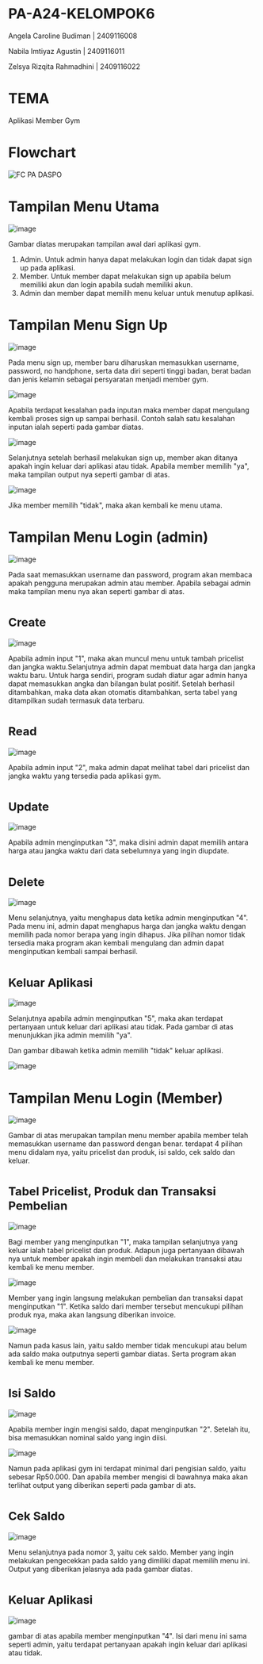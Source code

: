 # PA-A24-KELOMPOK6

Angela Caroline Budiman    | 2409116008

Nabila Imtiyaz Agustin     | 2409116011

Zelsya Rizqita Rahmadhini  | 2409116022

# TEMA

Aplikasi Member Gym

# Flowchart

![FC PA DASPO](https://github.com/user-attachments/assets/37d54cef-4ed1-4078-93c4-39daedfbb698)


# Tampilan Menu Utama

![image](https://github.com/user-attachments/assets/4e498e7a-9254-461f-90ea-43865cf6cabb)

Gambar diatas merupakan tampilan awal dari aplikasi gym.
1. Admin. Untuk admin hanya dapat melakukan login dan tidak dapat sign up pada aplikasi.
2. Member. Untuk member dapat melakukan sign up apabila belum memiliki akun dan login apabila sudah memiliki akun.
3. Admin dan member dapat memilih menu keluar untuk menutup aplikasi.

# Tampilan Menu Sign Up

![image](https://github.com/user-attachments/assets/3859decb-0e8d-474e-8420-17f444b0ed2e)

Pada menu sign up, member baru diharuskan memasukkan username, password, no handphone, serta data diri seperti tinggi badan, berat badan dan jenis kelamin sebagai persyaratan menjadi member gym.

![image](https://github.com/user-attachments/assets/f9163e1b-50ec-4812-8cd7-8a2191c9d0e0)

Apabila terdapat kesalahan pada inputan maka member dapat mengulang kembali proses sign up sampai berhasil. 
Contoh salah satu kesalahan inputan ialah seperti pada gambar diatas.

![image](https://github.com/user-attachments/assets/d57db161-892f-4006-9f9f-9b00b0ebd1e7)

Selanjutnya setelah berhasil melakukan sign up, member akan ditanya apakah ingin keluar dari aplikasi atau tidak. Apabila member memilih "ya", maka tampilan output nya seperti gambar di atas.

![image](https://github.com/user-attachments/assets/a676c9ac-308c-4255-b5f4-c8dc008af05e)

Jika member memilih "tidak", maka akan kembali ke menu utama.

# Tampilan Menu Login (admin)

![image](https://github.com/user-attachments/assets/ac83fe0e-83dc-4680-887e-f795ef76286c)

Pada saat memasukkan username dan password, program akan membaca apakah pengguna merupakan admin atau member. Apabila sebagai admin maka tampilan menu nya akan seperti gambar di atas.

# <sub> Create</sub>

![image](https://github.com/user-attachments/assets/452b8788-aaad-4a5d-98b8-48a3c43254e0)

Apabila admin input "1", maka akan muncul menu untuk tambah pricelist dan jangka waktu.Selanjutnya admin dapat membuat data harga dan jangka waktu baru.
Untuk harga sendiri, program sudah diatur agar admin hanya dapat memasukkan angka dan bilangan bulat positif.
Setelah berhasil ditambahkan, maka data akan otomatis ditambahkan, serta tabel yang ditampilkan sudah termasuk data terbaru.

# <sub> Read</sub>

![image](https://github.com/user-attachments/assets/7075a24f-286d-445d-a6d3-812d0a728a94)

Apabila admin input "2", maka admin dapat melihat tabel dari pricelist dan jangka waktu yang tersedia pada aplikasi gym.

# <sub> Update</sub>

![image](https://github.com/user-attachments/assets/baa73161-2468-4298-b7d6-7ea77725696c)

Apabila admin menginputkan "3", maka disini admin dapat memilih antara harga atau jangka waktu dari data sebelumnya yang ingin diupdate.

# <sub> Delete</sub>

![image](https://github.com/user-attachments/assets/fcd86591-d02a-45fb-8641-549552e6a0af)

Menu selanjutnya, yaitu menghapus data ketika admin menginputkan "4". Pada menu ini, admin dapat menghapus harga dan jangka waktu dengan memilih pada nomor berapa yang ingin dihapus. Jika pilihan nomor tidak tersedia maka program akan kembali mengulang dan admin dapat menginputkan kembali sampai berhasil.

# <sub> Keluar Aplikasi</sub>

![image](https://github.com/user-attachments/assets/b267f442-12c6-41b6-9797-2109b9618b0c)

Selanjutnya apabila admin menginputkan "5", maka akan terdapat pertanyaan untuk keluar dari aplikasi atau tidak. Pada gambar di atas menunjukkan jika admin memilih "ya".

Dan gambar dibawah ketika admin memilih "tidak" keluar aplikasi.

![image](https://github.com/user-attachments/assets/cd4c6496-f0ec-49ed-848f-d8bf5d938f8b)

# Tampilan Menu Login (Member)

![image](https://github.com/user-attachments/assets/cc8ad739-8015-4b06-81b6-4b7e6afeb970)

Gambar di atas merupakan tampilan menu member apabila member telah memasukkan username dan password dengan benar.
terdapat 4 pilihan menu didalam nya, yaitu pricelist dan produk, isi saldo, cek saldo dan keluar.

# <sub> Tabel Pricelist, Produk dan Transaksi Pembelian</sub>

![image](https://github.com/user-attachments/assets/bd9e777e-1045-4ee1-9ef3-f0239445af6d)

Bagi member yang menginputkan "1", maka tampilan selanjutnya yang keluar ialah tabel pricelist dan produk. 
Adapun juga pertanyaan dibawah nya untuk member apakah ingin membeli dan melakukan transaksi atau kembali ke menu member.

![image](https://github.com/user-attachments/assets/aea246f5-c815-4032-9216-df9972467646)

Member yang ingin langsung melakukan pembelian dan transaksi dapat menginputkan "1". 
Ketika saldo dari member tersebut mencukupi pilihan produk nya, maka akan langsung diberikan invoice.

![image](https://github.com/user-attachments/assets/efcc9f43-a2b7-4696-a429-09ed5c8aa5ef)

Namun pada kasus lain, yaitu saldo member tidak mencukupi atau belum ada saldo maka outputnya seperti gambar diatas. Serta program akan kembali ke menu member.

# <sub> Isi Saldo</sub>

![image](https://github.com/user-attachments/assets/bb957c9f-7bfb-4071-9262-e9120156f2ae)

Apabila member ingin mengisi saldo, dapat menginputkan "2". Setelah itu, bisa memasukkan nominal saldo yang ingin diisi.

![image](https://github.com/user-attachments/assets/fde3ce72-eb6a-4a69-a7c9-0bf5673dc358)

Namun pada aplikasi gym ini terdapat minimal dari pengisian saldo, yaitu sebesar Rp50.000. Dan apabila member mengisi di bawahnya maka akan terlihat output yang diberikan seperti pada gambar di ats.

# <sub> Cek Saldo</sub>

![image](https://github.com/user-attachments/assets/911f73f2-e691-4cb8-bc1b-92e04af9d031)

Menu selanjutnya pada nomor 3, yaitu cek saldo. Member yang ingin melakukan pengecekkan pada saldo yang dimiliki dapat memilih menu ini. 
Output yang diberikan jelasnya ada pada gambar diatas.

# <sub> Keluar Aplikasi</sub>

![image](https://github.com/user-attachments/assets/671d4d76-275a-4051-abf4-b4f8f63dc84d)

gambar di atas apabila member menginputkan "4". Isi dari menu ini sama seperti admin, yaitu terdapat pertanyaan apakah ingin keluar dari aplikasi atau tidak.
